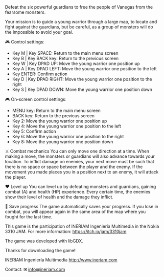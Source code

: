 Defeat the six powerful guardians to free the people of Vanegas from the fearsome monsters.

Your mission is to guide a young warrior through a large map, to locate and fight against the guardians, but be careful, as a group of monsters will do the impossible to avoid your goal.

🎮 Control settings:
* Key M | Key SPACE: Return to the main menu screen
* Key B | Key BACK key: Return to the previous screen
* Key W | Key DPAD UP: Move the young warrior one position up
* Key A | Key DPAD LEFT: Move the young warrior one position to the left
* Key ENTER: Confirm action
* Key D | Key DPAD RIGHT: Move the young warrior one position to the right
* Key S | Key DPAD DOWN: Move the young warrior one position down

🎮 On-screen control settings:
* MENU key: Return to the main menu screen
* BACK key: Return to the previous screen
* Key 2: Move the young warrior one position up
* Key 4: Move the young warrior one position to the left
* Key 5: Confirm action
* Key 6: Move the young warrior one position to the right
* Key 8: Move the young warrior one position down

⚔ Combat mechanics
You can only move one direction at a time. When making a move, the monsters or guardians will also advance towards your location. To inflict damage on enemies, your next move must be such that there is no space or space between the player and the enemy. If the movement you made places you in a position next to an enemy, it will attack the player.

❤ Level up
You can level up by defeating monsters and guardians, gaining combat (A) and health (HP) experience.
Every certain time, the enemies show their level of health and the damage they inflict.

💾 Save progress
The game automatically saves your progress. If you lose in combat, you will appear again in the same area of the map where you fought for the last time.

This game is the participation of INERIAM Ingeniería Multimedia in the Nokia 3310 JAM.
For more information: https://itch.io/jam/3310jam

The game was developed with libGDX.

Thanks for downloading the game!

INERIAM Ingeniería Multimedia
http://www.ineriam.com

Contact:
✉ info@ineriam.com
